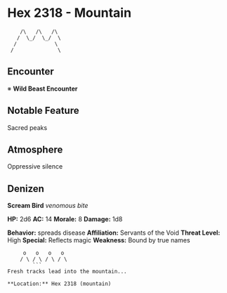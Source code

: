 # Hex 2318 - Mountain
```
    /\   /\   /\
   /  \_/  \_/  \
  /            \
 /              \
```

## Encounter

※ **Wild Beast Encounter**

## Notable Feature

Sacred peaks

## Atmosphere

Oppressive silence

## Denizen

**Scream Bird**
*venomous bite*

**HP:** 2d6 **AC:** 14 **Morale:** 8
**Damage:** 1d8

**Behavior:** spreads disease
**Affiliation:** Servants of the Void
**Threat Level:** High
**Special:** Reflects magic
**Weakness:** Bound by true names

```
     o   o   o   o
    / \ / \ / \ / \
        ```
Fresh tracks lead into the mountain...

**Location:** Hex 2318 (mountain)
